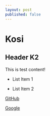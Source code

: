 ```yaml
---
layout: post
published: false
---
```


# Kosi

## Header K2

This is test content!

* List Item 1

* List Item 2

[GitHub](http://github.com)

<a href="http://google.com">Google</a>

